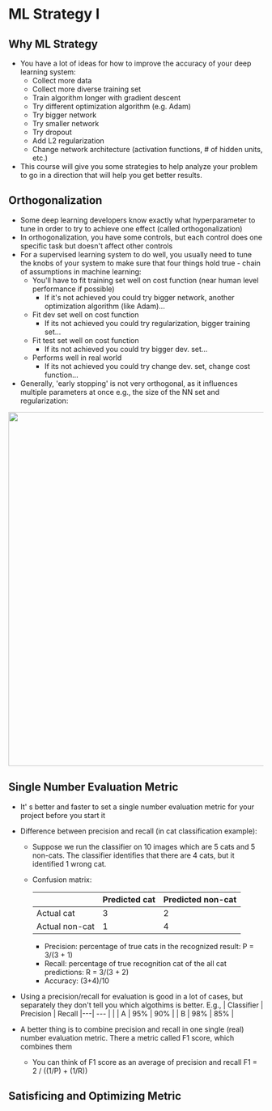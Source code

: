 # ML Strategy I

## Why ML Strategy
* You have a lot of ideas for how to improve the accuracy of your deep learning system:
  * Collect more data
  * Collect more diverse training set
  * Train algorithm longer with gradient descent
  * Try different optimization algorithm (e.g. Adam)
  * Try bigger network
  * Try smaller network
  * Try dropout
  * Add L2 regularization
  * Change network architecture (activation functions, # of hidden units, etc.)
* This course will give you some strategies to help analyze your problem to go in a direction that will help you get better results.

## Orthogonalization
* Some deep learning developers know exactly what hyperparameter to tune in order to try to achieve one effect (called orthogonalization)
* In orthogonalization, you have some controls, but each control does one specific task but doesn't affect other controls
* For a supervised learning system to do well, you usually need to tune the knobs of your system to make sure that four things hold true - chain of assumptions in machine learning:
  * You'll have to fit training set well on cost function (near human level performance if possible)
    * If it's not achieved you could try bigger network, another optimization algorithm (like Adam)...
  * Fit dev set well on cost function
    * If its not achieved you could try regularization, bigger training set...
  * Fit test set well on cost function
    * If its not achieved you could try bigger dev. set...
  * Performs well in real world
    * If its not achieved you could try change dev. set, change cost function...
* Generally, 'early stopping' is not very orthogonal, as it influences multiple parameters at once e.g., the size of the NN set and regularization:

<img src="https://github.com/mauritsvzb/DeepLearning.AI-Deep-Learning-Specialization/assets/13508894/90ef567d-76c9-45fd-969c-081092eaa325.png" width="700" />

## Single Number Evaluation Metric
* It' s better and faster to set a single number evaluation metric for your project before you start it
* Difference between precision and recall (in cat classification example):
  * Suppose we run the classifier on 10 images which are 5 cats and 5 non-cats. The classifier identifies that there are 4 cats, but it identified 1 wrong cat.
  * Confusion matrix:
    
    |  | Predicted cat | Predicted non-cat |
    |---|---	| --- |
    | Actual cat	| 3	| 2 |
    | Actual non-cat	| 1	| 4 |

    * Precision: percentage of true cats in the recognized result: P = 3/(3 + 1)
    * Recall: percentage of true recognition cat of the all cat predictions: R = 3/(3 + 2)
    * Accuracy: (3+4)/10


* Using a precision/recall for evaluation is good in a lot of cases, but separately they don't tell you which algothims is better. E.g.,
| Classifier	| Precision	| Recall
|---| --- |   |
| A	| 95%	| 90% |
| B	 | 98%	| 85% |

* A better thing is to combine precision and recall in one single (real) number evaluation metric. There a metric called F1 score, which combines them
  * You can think of F1 score as an average of precision and recall F1 = 2 / ((1/P) + (1/R))

## Satisficing and Optimizing Metric




